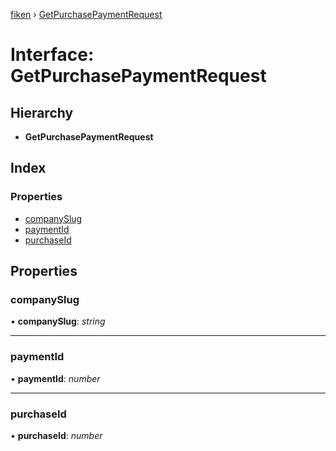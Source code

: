 [fiken](../README.md) › [GetPurchasePaymentRequest](getpurchasepaymentrequest.md)

# Interface: GetPurchasePaymentRequest

## Hierarchy

* **GetPurchasePaymentRequest**

## Index

### Properties

* [companySlug](getpurchasepaymentrequest.md#companyslug)
* [paymentId](getpurchasepaymentrequest.md#paymentid)
* [purchaseId](getpurchasepaymentrequest.md#purchaseid)

## Properties

###  companySlug

• **companySlug**: *string*

___

###  paymentId

• **paymentId**: *number*

___

###  purchaseId

• **purchaseId**: *number*
